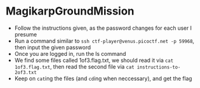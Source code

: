 # MagikarpGroundMission
- Follow the instructions given, as the password changes for each user I presume
- Run a command similar to `ssh ctf-player@venus.picoctf.net -p 59968`, then input the given password
- Once you are logged in, run the ls command
- We find some files called 1of3.flag.txt, we should read it via `cat 1of3.flag.txt`, then read the second file via `cat instructions-to-2of3.txt`
- Keep on `cat`ing the files (and `cd`ing when neccessary), and get the flag

